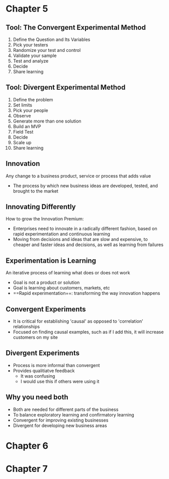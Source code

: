 # Chapter 5
## Tool: The Convergent Experimental Method
1. Define the Question and Its Variables
2. Pick your testers
3. Randomize your test and control
4. Validate your sample
5. Test and analyze
6. Decide
7. Share learning
## Tool: Divergent Experimental Method
1. Define the problem
2. Set limits
3. Pick your people
4. Observe
5. Generate more than one solution
6. Build an MVP
7. Field Test
8. Decide
9. Scale up
10. Share learning
## Innovation
Any change to a business product, service or process that adds value
- The process by which new business ideas are developed, tested, and brought to the market
## Innovating Differently
How to grow the Innovation Premium:
- Enterprises need to innovate in a radically different fashion, based on rapid experimentation and continuous learning
- Moving from decisions and ideas that are slow and expensive, to cheaper and faster ideas and decisions, as well as learning from failures
## Experimentation is Learning
An iterative process of learning what does or does not work
- Goal is not a product or solution
- Goal is learning about customers, markets, etc
- ==Rapid experimentation==: transforming the way innovation happens
## Convergent Experiments
- It is critical for establishing 'causal' as opposed to 'correlation' relationships
- Focused on finding causal examples, such as if I add this, it will increase customers on my site
## Divergent Experiments
- Process is more informal than convergent
- Provides qualitiatve feedback
	- It was confusing
	- I would use this if others were using it
## Why you need both
- Both are needed for different parts of the business
- To balance exploratory learning and confirmatory learning
- Convergent for improving existing businesses
- Divergent for developing new business areas
## 





# Chapter 6

# Chapter 7
